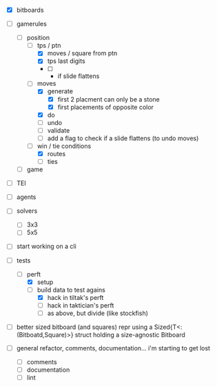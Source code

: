 - [x] bitboards
- [ ] gamerules
  - [ ] position
    - [ ] tps / ptn
      - [x] moves / square from ptn
      - [x] tps last digits
      - [ ] * if slide flattens
    - [ ] moves
      - [x] generate
        - [x] first 2 placment can only be a stone
        - [x] first placements of opposite color
      - [x] do
      - [ ] undo
      - [ ] validate
      - [ ] add a flag to check if a slide flattens (to undo moves)
    - [ ] win / tie conditions
      - [x] routes
      - [ ] ties
  - [ ] game
- [ ] TEI
- [ ] agents
- [ ] solvers
  - [ ] 3x3
  - [ ] 5x5
- [ ] start working on a cli

- [ ] tests
  - [ ] perft
    - [x] setup
    - [ ] build data to test agains
      - [x] hack in tiltak's perft
      - [ ] hack in taktician's perft
      - [ ] as above, but divide (like stockfish)

- [ ] better sized bitboard (and squares) repr using a Sized{T<:(Bitboatd,Square)>} struct holding a size-agnostic Bitboard
- [ ] general refactor, comments, documentation... i'm starting to get lost
  - [ ] comments
  - [ ] documentation
  - [ ] lint